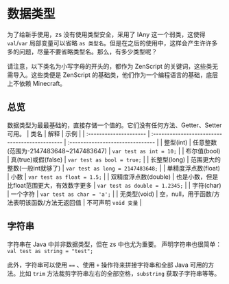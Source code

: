 # 数据类型

为了给新手使用，zs 没有使用类型安全，采用了 IAny 这一个弱类，这使得 `val`/`var` 局部变量可以省略 `as 类型名`。但是在之后的使用中，这样会产生许许多多的问题，尽量不要省略类型名。那么，有多少类型呢？

请注意，以下类名为小写字母的开头的，都作为 ZenScript 的关键词，这些类无需导入。这些类便是 ZenScript 的基础类，他们作为一个编程语言的基础，底层上不依赖 Minecraft。

## 总览

数据类型为最最基础的，直接存储一个值的。它们没有任何方法、Getter、Setter可用。
| 类名                   | 解释                                           | 示例                             |
| :--------------------- | :--------------------------------------------- | :------------------------------- |
| 整型\(int\)            | 任意整数\(范围为-2147483648~2147483647\)       | `var test as int = 10;`          |
| 布尔值\(bool\)         | 真\(true\)或假\(false\)                        | `var test as bool = true;`       |
| 长整型\(long\)         | 范围更大的整数\(一般int就够了\)                | `var test as long = 2147483648;` |
| 单精度浮点数\(float\)  | 小数                                           | `var test as float = 1.5;`       |
| 双精度浮点数\(double\) | 也是小数，但是比float范围更大，有效数字更多    | `var test as double = 1.2345;`   |
| 字符(char) | 一个字符 | `var test as char = 'a';` |
| 无类型\(void\)         | 空，null，用于函数/方法表明该函数/方法无返回值 | 不可声明 `void 变量`       |

## 字符串

字符串在 Java 中并非数据类型，但在 zs 中也尤为重要。 声明字符串也很简单： `val test as string = "test";`

此外，字符串可以使用 `==` 、使用 `+` 操作符来拼接字符串和全部 Java 可用的方法。比如 `trim` 方法裁剪字符串左右的全部空格，`substring` 获取子字符串等等。